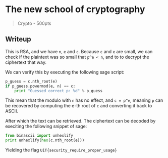 # The new school of cryptography

> Crypto - 500pts

## Writeup

This is RSA, and we have `n`, `e` and `c`. Because `c` and `e` are small, we can check if the plaintext was so small that `p^e < n`, and to to decrypt the ciphertext that way.

We can verify this by executing the following sage script:
```python
p_guess = c.nth_root(e)
if p_guess.powermod(e, n) == c:
	print "Guessed correct p: %d" % p_guess
```

This mean that the modulo with `n` has no effect, and `c = p^e`, meaning `p` can be recovered by computing the e-th root of `c` and converting it back to ASCII.

After which the text can be retrieved.
The ciphertext can be decoded by execiting the following snippet of sage:
```python
from binascii import unhexlify
print unhexlify(hex(c.nth_root(e)))
```

Yielding the flag
`UiT{security_require_proper_usage}`
